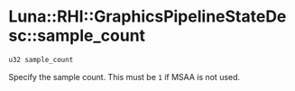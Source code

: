 # Luna::RHI::GraphicsPipelineStateDesc::sample_count

```c++
u32 sample_count
```

Specify the sample count. This must be `1` if MSAA is not used. 

